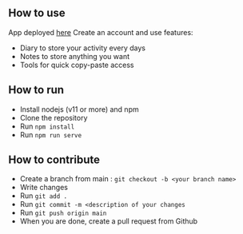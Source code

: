 ## How to use
App deployed [here](http://51.38.68.118:8080)
Create an account and use features:
- Diary to store your activity every days
- Notes to store anything you want
- Tools for quick copy-paste access

## How to run
- Install nodejs (v11 or more) and npm
- Clone the repository
- Run `npm install`
- Run `npm run serve`

## How to contribute
- Create a branch from main : `git checkout -b <your branch name>`
- Write changes
- Run `git add .`
- Run `git commit -m <description of your changes`
- Run `git push origin main`
- When you are done, create a pull request from Github
